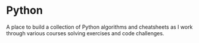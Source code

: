 # Python
A place to build a collection of Python algorithms and cheatsheets as I work through various courses solving exercises and code challenges.
